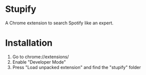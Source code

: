 # Stupify
A Chrome extension to search Spotify like an expert. 

# Installation
1. Go to chrome://extensions/
2. Enable "Developer Mode"
3. Press "Load unpacked extension" and find the "stupify" folder